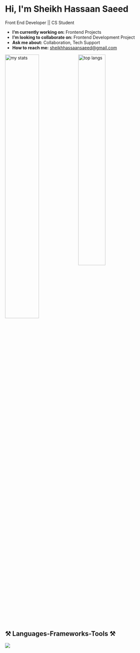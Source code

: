 # Hi, I'm Sheikh Hassaan Saeed
Front End Developer || CS Student



-  **I’m currently working on:** Frontend Projects
-  **I’m looking to collaborate on:** Frontend Development Project
-  **Ask me about:** Collaboration, Tech Support
-  **How to reach me:** sheikhhassaansaeed@gmail.com


<img alt="my stats" align="left" width="47%" src="https://github-readme-stats.vercel.app/api?username=sheikh-hassaan-saeed&show_icons=true&icon_color=2092fc&border_radius=10&rank_icon=github&theme=dark"/>
<img alt="top langs" align="left" width="42%" src="https://github-readme-stats.vercel.app/api/top-langs/?username=sheikh-hassaan-saeed&theme=dark&border_radius=10&layout=compact"/>

<br clear="both" />
<br/>

## ⚒️ Languages-Frameworks-Tools ⚒️

<p align="left">
  <a href="https://skillicons.dev">
  <img src="https://skillicons.dev/icons?i=html,css,js,react,figma,jest,cpp,git,github,nodejs,npm&theme=dark" />
  </a>
</p>
















